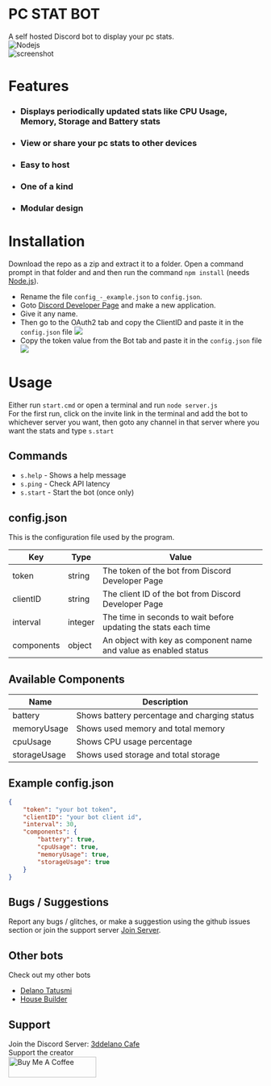 # PC STAT BOT
A self hosted Discord bot to display your pc stats.
<br>
<img alt="Nodejs" src="https://img.shields.io/badge/-Node.js-43853d?style=flat-square&logo=Node.js&logoColor=white" />
<br>
<img alt="screenshot" src="https://cdn.discordapp.com/attachments/360062738615107605/848939420622913556/unknown.png" />

# Features
- ### Displays periodically updated stats like CPU Usage, Memory, Storage and Battery stats
- ### View or share your pc stats to other devices
- ### Easy to host
- ### One of a kind
- ### Modular design


# Installation
Download the repo as a zip and extract it to a folder. Open a command prompt in that folder and and then run the command `npm install`  (needs [Node.js](https://nodejs.org/)).
- Rename the file `config_-_example.json` to `config.json`.
- Goto [Discord Developer Page](https://discord.com/developers/applications) and make a new application.
- Give it any name.
- Then go to the OAuth2 tab and copy the ClientID and paste it in the `config.json` file <img src="https://cdn.discordapp.com/attachments/360062738615107605/848953117269950534/unknown.png">
- Copy the token value from the Bot tab and paste it in the `config.json` file <img src="https://cdn.discordapp.com/attachments/360062738615107605/848953552876339248/unknown.png">


# Usage
Either run `start.cmd` or open a terminal and run `node server.js`
<br>
For the first run, click on the invite link in the terminal and add the bot to whichever server you want, then goto any channel in that server where you want the stats and type `s.start`

## Commands
- `s.help` - Shows a help message
- `s.ping` - Check API latency
- `s.start` - Start the bot (once only)


## config.json
This is the configuration file used by the program.

| Key        | Type    | Value                                                            |
| ---------- | ------- | ---------------------------------------------------------------- |
| token      | string  | The token of the bot from Discord Developer Page                 |
| clientID   | string  | The client ID of the bot from Discord Developer Page             |
| interval   | integer | The time in seconds to wait before updating the stats each time  |
| components | object  | An object with key as component name and value as enabled status |

## Available Components

| Name        | Description                                  |
| ----------- | -------------------------------------------- |
| battery     | Shows battery percentage and charging status |
| memoryUsage | Shows used memory and total memory           |
| cpuUsage    | Shows CPU usage percentage                   |
| storageUsage| Shows used storage and total storage       	 |

## Example config.json
```json
{
	"token": "your bot token",
	"clientID": "your bot client id",
	"interval": 30,
	"components": {
		"battery": true,
		"cpuUsage": true,
		"memoryUsage": true,
		"storageUsage": true
	}
}
```

## Bugs / Suggestions
Report any bugs / glitches, or make a suggestion using the github issues section or join the support server [Join Server](https://discord.gg/FZY9TqW).

## Other bots
Check out my other bots
- [Delano Tatusmi](https://delano-tatsumi.herokuapp.com)
- [House Builder](https://house-builder.herokuapp.com)

## Support
Join the Discord Server: [3ddelano Cafe](https://discord.gg/FZY9TqW)
<br>
Support the creator
<br>
<a href="https://www.buymeacoffee.com/3ddelano" target="_blank"><img height="41" width="174" src="https://cdn.buymeacoffee.com/buttons/v2/default-red.png" alt="Buy Me A Coffee" width="150" ></a>